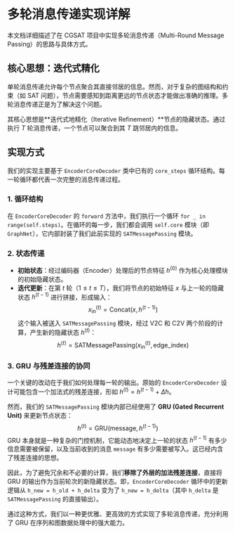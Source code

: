 # 多轮消息传递实现详解

本文档详细描述了在 CGSAT 项目中实现多轮消息传递（Multi-Round Message Passing）的思路与具体方式。

## 核心思想：迭代式精化

单轮消息传递允许每个节点聚合其直接邻居的信息。然而，对于复杂的图结构和约束（如 SAT 问题），节点需要感知到距离更远的节点状态才能做出准确的推理。多轮消息传递正是为了解决这个问题。

其核心思想是**迭代式地精化（Iterative Refinement）**节点的隐藏状态。通过执行 $T$ 轮消息传递，一个节点可以聚合到其 $T$ 跳邻居内的信息。

## 实现方式

我们的实现主要基于 `EncoderCoreDecoder` 类中已有的 `core_steps` 循环结构。每一轮循环都代表一次完整的消息传递过程。

### 1. 循环结构

在 `EncoderCoreDecoder` 的 `forward` 方法中，我们执行一个循环 `for _ in range(self.steps)`。在循环的每一步，我们都会调用 `self.core` 模块（即 `GraphNet`），它内部封装了我们此前实现的 `SATMessagePassing` 模块。

### 2. 状态传递

- **初始状态**：经过编码器（Encoder）处理后的节点特征 $h^{(0)}$ 作为核心处理模块的初始隐藏状态。
- **迭代更新**：在第 $t$ 轮（$1 \le t \le T$），我们将节点的初始特征 $x$ 与上一轮的隐藏状态 $h^{(t-1)}$ 进行拼接，形成输入：
  $$ x_{\text{in}}^{(t)} = \text{Concat}(x, h^{(t-1)}) $$
  这个输入被送入 `SATMessagePassing` 模块，经过 V2C 和 C2V 两个阶段的计算，产生新的隐藏状态 $h^{(t)}$：
  $$ h^{(t)} = \text{SATMessagePassing}(x_{\text{in}}^{(t)}, \text{edge_index}) $$

### 3. GRU 与残差连接的协同

一个关键的改动在于我们如何处理每一轮的输出。原始的 `EncoderCoreDecoder` 设计可能包含一个加法式的残差连接，形如 $h^{(t)} = h^{(t-1)} + \Delta h$。

然而，我们的 `SATMessagePassing` 模块内部已经使用了 **GRU (Gated Recurrent Unit)** 来更新节点状态：
$$ h^{(t)} = \text{GRU}(\text{message}, h^{(t-1)}) $$
GRU 本身就是一种复杂的门控机制，它能动态地决定上一轮的状态 $h^{(t-1)}$ 有多少信息需要被保留，以及当前收到的消息 `message` 有多少需要被写入。这已经内含了残差连接的思想。

因此，为了避免冗余和不必要的计算，我们**移除了外层的加法残差连接**，直接将 GRU 的输出作为当前轮次的新隐藏状态。即，`EncoderCoreDecoder` 循环中的更新逻辑从 `h_new = h_old + h_delta` 变为了 `h_new = h_delta`（其中 `h_delta` 是 `SATMessagePassing` 的直接输出）。

通过这种方式，我们以一种更优雅、更高效的方式实现了多轮消息传递，充分利用了 GRU 在序列和图数据处理中的强大能力。
